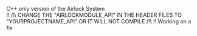C++ only version of the Airlock System  
!! /!\ CHANGE THE "AIRLOCKMODULE_API" IN THE HEADER FILES TO "YOURPROJECTNAME_API" OR IT WILL NOT COMPILE /!\ !!
Working on a fix
